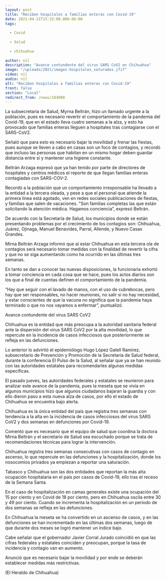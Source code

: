 ```yaml
---
layout: post
title: "Reciben hospitales a familias enteras con Covid-19"
date: 2021-04-21T15:32:00.000-06:00
tags:
  
  - Covid
  
  - Salud
  
  - chihuahua
  
author: nil
description: "Avance contundente del virus SARS CoV2 en Chihuahua"
image: "/uploads/2021/images-hospitales_saturados.jfif"
video: nil
audio: nil
alt: "Reciben hospitales a familias enteras con Covid-19"
front: false
section: "Local"
redirect_from: /news/184008
---
```


La subsecretaria de Salud, Myrna Beltrán, hizo un llamado urgente a la población, pues es necesario revertir el comportamiento de la pandemia del Covid-19, que en el estado lleva cuatro semanas a la alza, y esto ha provocado que familias enteras lleguen a hospitales tras contagiarse con el SARS-CoV2.

Señaló que para esto es necesario bajar la movilidad y frenar las fiestas, pues aunque se lleven a cabo en casas son un foco de contagios, y recordó que incluso las personas que habitan en un mismo hogar deben guardar distancia entre sí y mantener una higiene constante.

Beltrán Arzaga expresó que ya han tenido por parte de directores de hospitales y centros médicos el reporte de que llegan familias enteras contagiadas con SARS-COV-2.

Recordó a la población que un comportamiento irresponsable ha llevado a la entidad a la tercera oleada, y pese a que el personal que atiende la primera línea está agotado, ven en redes sociales publicaciones de fiestas, y familias que salen de vacaciones.
"Son familias completas las que están solicitando la atención médica. Hagamos conciencia”, expresó Beltrán.

De acuerdo con la Secretaría de Salud, los municipios donde se están presentando problemas por el crecimiento de los contagios son: Chihuahua, Juárez, Ojinaga, Manuel Benavides, Parral, Allende, y Nuevo Casas Grandes.

Mirna Beltrán Arzaga informó que al estar Chihuahua en esta tercera ola de contagios será necesario tomar medidas con la finalidad de revertir la cifra y que no se siga aumentando como ha ocurrido en las últimas tres semanas.

En tanto se dan a conocer las nuevas disposiciones, la funcionaria exhortó a tomar conciencia en cada cosa que se hace, pues los actos diarios son los que a final de cuentas definen el comportamiento de la pandemia.

“Hay que seguir con el lavado de manos, con el uso de cubrebocas, pero hay que ser responsables, no hacer reuniones, no salir si no hay necesidad, y estar conscientes de que la vacuna no significa que la pandemia haya terminado o que no nos vayamos a enfermar”, puntualizó.

Avance contundente del virus SARS CoV2

Chihuahua es la entidad que más preocupa a la autoridad sanitaria federal ante la dispersión del virus SARS CoV2 por la alta movilidad, lo que repercute en la incidencia de casos infecciosos que posteriormente se refleja en las defunciones.

Lo anterior lo advirtió el epidemiólogo Hugo López Gatell Ramírez, subsecretario de Prevención y Promoción de la Secretaría de Salud federal, durante la conferencia El Pulso de la Salud, al señalar que ya se han reunido con las autoridades estatales para recomendarles algunas medidas específicas.

El pasado jueves, las autoridades federales y estatales se reunieron para analizar este avance de la pandemia, pues la meseta que se vivía en algunos municipios hizo que algunos ciudadanos bajaran la guardia y con ello dieron paso a esta nueva alza de casos, por ello el estado de Chihuahua se encuentra bajo alerta.

Chihuahua es la única entidad del país que registra tres semanas con tendencia a la alta en la incidencia de casos infecciosos del virus SARS CoV2 y dos semanas en defunciones por Covid-19.

Comentó que es necesario que el equipo de salud que coordina la doctora Mirna Beltrán y el secretario de Salud sea escuchado porque se trata de recomendaciones técnicas para lograr la intervención.

Chihuahua registra tres semanas consecutivas con casos de contagio en ascenso, lo que repercute en las defunciones y la hospitalización, donde los nosocomios privados ya empiezan a reportar una saturación.

Tabasco y Chihuahua son las dos entidades que reportan la más alta ocupación hospitalaria en el país por casos de Covid-19, ello tras el receso de la Semana Santa.

En el caso de hospitalización en camas generales existe una ocupación del 15 por ciento y en Covid de 18 por ciento, pero en Chihuahua oscila entre 30 y 49 por ciento. Cuando se incrementa la hospitalización en un periodo de dos semanas se refleja en las defunciones.

En Chihuahua la meseta se ha convertido en un ascenso de casos, y en las defunciones se han incrementado en las últimas dos semanas, luego de que durante dos meses se logró mantener un índice bajo.

Cabe señalar que el gobernador Javier Corral Jurado coincidió en que las cifras federales y estatales coinciden y preocupan, porque la tasa de incidencia y contagio van en aumento.

Anunció que es necesario bajar la movilidad y por ende se deberán establecer medidas más restrictivas.

(El Heraldo de Chihuahua)